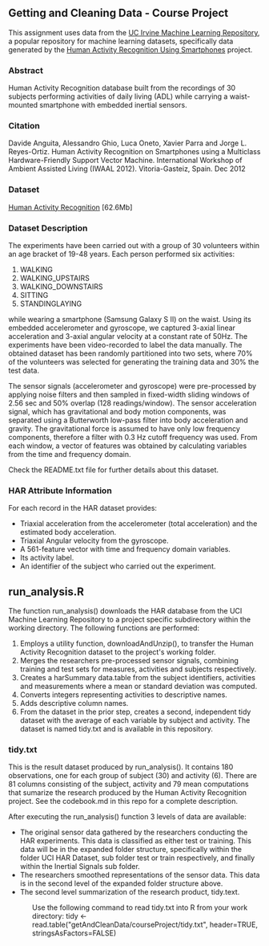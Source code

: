 ## Getting and Cleaning Data - Course Project 

This assignment uses data from the <a href="http://archive.ics.uci.edu/ml/">
UC Irvine Machine Learning Repository</a>, a popular repository for machine learning
datasets, specifically data generated by the <a href="http://archive.ics.uci.edu/ml/datasets/Human+Activity+Recognition+Using+Smartphones">Human Activity Recognition Using Smartphones</a> project.

### Abstract

Human Activity Recognition database built from the recordings of 30 subjects performing activities of daily living (ADL) while carrying a waist-mounted smartphone with embedded inertial sensors.

### Citation

Davide Anguita, Alessandro Ghio, Luca Oneto, Xavier Parra and Jorge L. Reyes-Ortiz. Human Activity Recognition on Smartphones using a Multiclass Hardware-Friendly Support Vector Machine. International Workshop of Ambient Assisted Living (IWAAL 2012). Vitoria-Gasteiz, Spain. Dec 2012

### Dataset
<a href="https://d396qusza40orc.cloudfront.net/getdata%2Fprojectfiles%2FUCI%20HAR%20Dataset.zip">Human Activity Recognition</a> [62.6Mb]

### Dataset Description

The experiments have been carried out with a group of 30 volunteers within an age bracket of 19-48 years. Each person performed six activities:
<ol>
<li>WALKING</li>
<li>WALKING_UPSTAIRS</li>
<li>WALKING_DOWNSTAIRS</li>
<li>SITTING</li>
<li>STANDINGLAYING</li>
</ol>
while wearing a smartphone (Samsung Galaxy S II) on the waist. Using its embedded accelerometer and gyroscope, we captured 3-axial linear acceleration and 3-axial angular velocity at a constant rate of 50Hz. The experiments have been video-recorded to label the data manually. The obtained dataset has been randomly partitioned into two sets, where 70% of the volunteers was selected for generating the training data and 30% the test data. 

The sensor signals (accelerometer and gyroscope) were pre-processed by applying noise filters and then sampled in fixed-width sliding windows of 2.56 sec and 50% overlap (128 readings/window). The sensor acceleration signal, which has gravitational and body motion components, was separated using a Butterworth low-pass filter into body acceleration and gravity. The gravitational force is assumed to have only low frequency components, therefore a filter with 0.3 Hz cutoff frequency was used. From each window, a vector of features was obtained by calculating variables from the time and frequency domain. 

Check the README.txt file for further details about this dataset.

### HAR Attribute Information

For each record in the HAR dataset provides: 
<ul>
<li>Triaxial acceleration from the accelerometer (total acceleration) and the estimated body acceleration.</li>
<li>Triaxial Angular velocity from the gyroscope.</li>
<li>A 561-feature vector with time and frequency domain variables.</li>
<li>Its activity label.</li>
<li>An identifier of the subject who carried out the experiment.</li>
</ul>

## run_analysis.R

The function run_analysis() downloads the HAR database from the UCI Machine Learning Repository to a project specific subdirectory within the working directory.  The following functions are performed: 
<ol>
<li>Employs a utility function, downloadAndUnzip(), to transfer the Human Activity Recognition dataset to the project's working folder. 
<li>Merges the researchers pre-processed sensor signals, combining training and test sets for measures, activities and subjects respectively.</li>
<li>Creates a harSummary data.table from the subject identifiers, activities and measurements where a mean or standard deviation was computed.</li>
<li>Converts integers representing activities to descriptive names.</li>
<li>Adds descriptive column names.</li>
<li>From the dataset in the prior step, creates a second, independent tidy dataset with the average of each variable by subject and activity.  The dataset is named tidy.txt and is available in this repository.</li>
</ol>

### tidy.txt

This is the result dataset produced by run_analysis().  It contains 180 observations, one for each group of subject (30) and activity (6).  There are 81 columns consisting of the subject, activity and 79 mean computations that sumarize the research produced by the Human Activity Recognition project.  See the codebook.md in this repo for a complete description.  

After executing the run_analysis() function 3 levels of data are available:
<ul>
<li>The original sensor data gathered by the researchers conducting the HAR experiments.  This data is classified as either test or training.  This data will be in the expanded folder structure, specifically within the folder UCI HAR Dataset, sub folder test or train respectively, and finally within the Inertial Signals sub folder.</li> 
<li>The researchers smoothed representations of the sensor data.  This data is in the second level of the expanded folder structure above.</li>
<li>The second level summarization of the research product, tidy.text.</li>  
<ul>

Use the following command to read tidy.txt into R from your work directory: tidy <- read.table("getAndCleanData/courseProject/tidy.txt", header=TRUE, stringsAsFactors=FALSE)    
